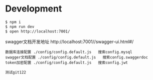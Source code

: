 # Development

```bash
$ npm i
$ npm run dev
$ open http://localhost:7001/
```

swagger文档开发地址
http://localhost:7001//swagger-ui.html#/

```配置
数据库连接配置 ./config/config.default.js   搜索config.mysql
swagger文档配置 ./config/config.default.js   搜索config.swaggerdoc
token加密配置 ./config/config.default.js   搜索config.jwt
```

```
测试git122
```
